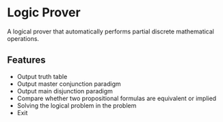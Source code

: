 # Logic Prover
A logical prover that automatically performs partial discrete mathematical operations.
## Features
- Output truth table
- Output master conjunction paradigm
- Output main disjunction paradigm
- Compare whether two propositional formulas are equivalent or implied
- Solving the logical problem in the problem
- Exit
